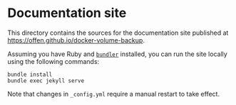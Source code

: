 # Documentation site

This directory contains the sources for the documentation site published at <https://offen.github.io/docker-volume-backup>.

Assuming you have Ruby and [`bundler`][bundler] installed, you can run the site locally using the following commands:

```
bundle install
bundle exec jekyll serve
```

Note that changes in `_config.yml` require a manual restart to take effect.

[bundler]: https://bundler.io/
